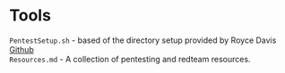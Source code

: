 # Tools
`PentestSetup.sh` - based of the directory setup provided by Royce Davis [Github](https://github.com/R3dy) <br>
`Resources.md` - A collection of pentesting and redteam resources.
